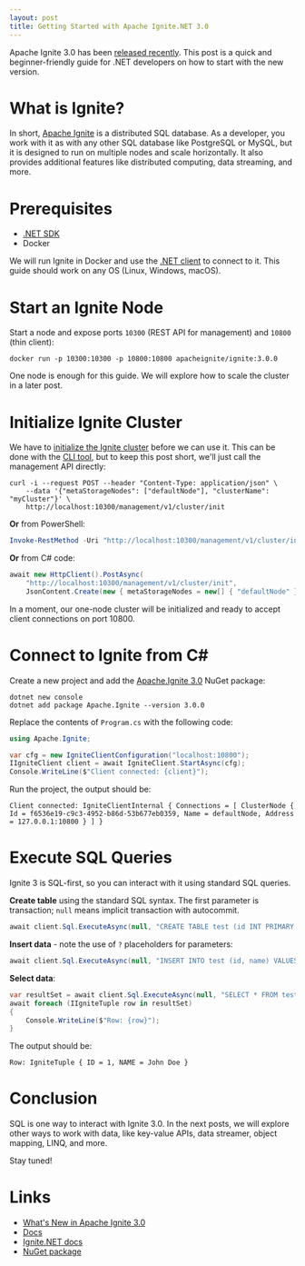 ```yaml
---
layout: post
title: Getting Started with Apache Ignite.NET 3.0
---
```


Apache Ignite 3.0 has been [released recently](https://ignite.apache.org/blog/whats-new-in-apache-ignite-3-0.html). 
This post is a quick and beginner-friendly guide for .NET developers on how to start with the new version.

# What is Ignite?

In short, [Apache Ignite](https://ignite.apache.org/) is a distributed SQL database. 
As a developer, you work with it as with any other SQL database like PostgreSQL or MySQL, but it is designed to run on multiple nodes and scale horizontally. 
It also provides additional features like distributed computing, data streaming, and more.

# Prerequisites

* [.NET SDK](https://dotnet.microsoft.com/en-us/download/dotnet)
* Docker

We will run Ignite in Docker and use the [.NET client](https://ignite.apache.org/docs/ignite3/latest/developers-guide/clients/dotnet) to connect to it.
This guide should work on any OS (Linux, Windows, macOS).

# Start an Ignite Node

Start a node and expose ports `10300` (REST API for management) and `10800` (thin client):

```shell
docker run -p 10300:10300 -p 10800:10800 apacheignite/ignite:3.0.0
```

One node is enough for this guide. We will explore how to scale the cluster in a later post.

# Initialize Ignite Cluster

We have to [initialize the Ignite cluster](https://ignite.apache.org/docs/ignite3/latest/administrators-guide/lifecycle#cluster-initialization) before we can use it.
This can be done with the [CLI tool](https://ignite.apache.org/docs/ignite3/latest/ignite-cli-tool), but to keep this post short, we'll just call the management API directly:

```shell
curl -i --request POST --header "Content-Type: application/json" \
    --data '{"metaStorageNodes": ["defaultNode"], "clusterName": "myCluster"}' \ 
    http://localhost:10300/management/v1/cluster/init
```

**Or** from PowerShell:

```powershell
Invoke-RestMethod -Uri "http://localhost:10300/management/v1/cluster/init" -Method Post -Headers @{"Content-Type"="application/json"} -Body '{"metaStorageNodes": ["defaultNode"], "clusterName": "myCluster"}'
```

**Or** from C# code:

```csharp
await new HttpClient().PostAsync(
    "http://localhost:10300/management/v1/cluster/init",
    JsonContent.Create(new { metaStorageNodes = new[] { "defaultNode" }, clusterName = "myCluster" }));
```

In a moment, our one-node cluster will be initialized and ready to accept client connections on port 10800.

# Connect to Ignite from C#

Create a new project and add the [Apache.Ignite 3.0](https://www.nuget.org/packages/Apache.Ignite/3.0.0) NuGet package:

```shell
dotnet new console
dotnet add package Apache.Ignite --version 3.0.0
```

Replace the contents of `Program.cs` with the following code:

```csharp
using Apache.Ignite;

var cfg = new IgniteClientConfiguration("localhost:10800");
IIgniteClient client = await IgniteClient.StartAsync(cfg);
Console.WriteLine($"Client connected: {client}");
```

Run the project, the output should be:

```
Client connected: IgniteClientInternal { Connections = [ ClusterNode { Id = f6536e19-c9c3-4952-b86d-53b677eb0359, Name = defaultNode, Address = 127.0.0.1:10800 } ] }
```

# Execute SQL Queries

Ignite 3 is SQL-first, so you can interact with it using standard SQL queries.

**Create table** using the standard SQL syntax. The first parameter is transaction; `null` means implicit transaction with autocommit.

```csharp
await client.Sql.ExecuteAsync(null, "CREATE TABLE test (id INT PRIMARY KEY, name VARCHAR)");
```

**Insert data** - note the use of `?` placeholders for parameters:

```csharp
await client.Sql.ExecuteAsync(null, "INSERT INTO test (id, name) VALUES (?, ?)", 1, "John Doe");
```

**Select data**:

```csharp
var resultSet = await client.Sql.ExecuteAsync(null, "SELECT * FROM test");
await foreach (IIgniteTuple row in resultSet)
{
    Console.WriteLine($"Row: {row}");
}
```

The output should be:

```
Row: IgniteTuple { ID = 1, NAME = John Doe }
```

# Conclusion

SQL is one way to interact with Ignite 3.0. 
In the next posts, we will explore other ways to work with data, like key-value APIs, data streamer, object mapping, LINQ, and more.

Stay tuned!

# Links

* [What's New in Apache Ignite 3.0](https://ignite.apache.org/blog/whats-new-in-apache-ignite-3-0.html)
* [Docs](https://ignite.apache.org/docs/ignite3/latest/)
* [Ignite.NET docs](https://ignite.apache.org/docs/ignite3/latest/developers-guide/clients/dotnet)
* [NuGet package](https://www.nuget.org/packages/Apache.Ignite/3.0.0)
